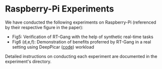 # Raspberry-Pi Experiments
We have conducted the following experiments on Raspberry-Pi (referenced by
their respective figure in the paper):

- Fig5: Verification of RT-Gang with the help of synthetic real-time tasks
- Fig6 (d,e,f): Demonstration of benefits proferred by RT-Gang in a real
		setting using DeepPicar ([code](https://github.com/mbetchtel2/DeepPicarv2.git)) workload

Detailed instructions on conducting each experiment are documented in the
experiment's directory.

